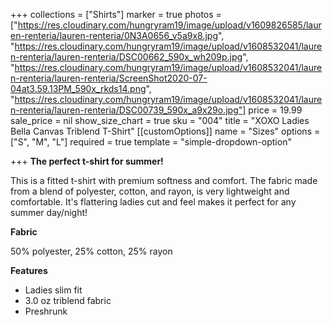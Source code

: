+++
collections = ["Shirts"]
marker = true
photos = ["https://res.cloudinary.com/hungryram19/image/upload/v1609826585/lauren-renteria/lauren-renteria/0N3A0656_v5a9x8.jpg", "https://res.cloudinary.com/hungryram19/image/upload/v1608532041/lauren-renteria/lauren-renteria/DSC00662_590x_wh209p.jpg", "https://res.cloudinary.com/hungryram19/image/upload/v1608532041/lauren-renteria/lauren-renteria/ScreenShot2020-07-04at3.59.13PM_590x_rkds14.png", "https://res.cloudinary.com/hungryram19/image/upload/v1608532041/lauren-renteria/lauren-renteria/DSC00739_590x_a9x29o.jpg"]
price = 19.99
sale_price = nil
show_size_chart = true
sku = "004"
title = "XOXO Ladies Bella Canvas Triblend T-Shirt"
[[customOptions]]
name = "Sizes"
options = ["S", "M", "L"]
required = true
template = "simple-dropdown-option"

+++
**The perfect t-shirt for summer!**

This is a fitted t-shirt with premium softness and comfort. The fabric made from a blend of polyester, cotton, and rayon, is very lightweight and comfortable. It's flattering ladies cut and feel makes it perfect for any summer day/night!

**Fabric**

50% polyester, 25% cotton, 25% rayon

**Features**

* Ladies slim fit
* 3.0 oz triblend fabric
* Preshrunk